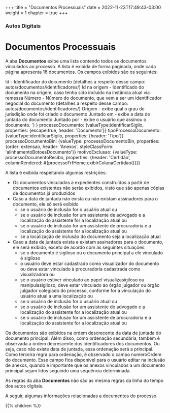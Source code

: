 +++
title = "Documentos Processuais"
date = 2022-11-23T17:49:43-03:00
weight = 1
chapter = true
+++

### Autos Digitais

# Documentos Processuais

A aba **Documentos** exibe uma lista contendo todos os documentos vinculados ao processo. A lista é exibida de forma paginada, onde cada página apresenta 16 documentos. Os campos exibidos são os seguintes:

<!-- realizarDownload: {valueType: realizarDownload, headerType: checkSelecionarDocumentos, properties: {columnRendered: #{processoTrfHome.exibeColunaDeDownloadDeDocumentos()}}}</value>-->
Id - Identificador do documento (detalhes a respeito desse campo: autos/documentos/identificadores/)
Id na origem - Identificado do documento na origem, caso tenha sido incluído na instância atual via remessa
Número - Número do documento, que vem a ser um identificador negocial do documento (detalhes a respeito desse campo: autos/documentos/identificadores/)
Origem - exibe qual o grau de jurisdição onde foi criado o documento
Juntado em - exibe a data de juntada do documento
Juntado por - exibe o usuário que assinou o documento. '} }</value>
			<value>processoDocumento: {valueType:identificarSigilo, properties: {escape:true, header: 'Documento'}}</value>
			<value>tipoProcessoDocumento: {valueType:identificarSigilo, properties: {header: 'Tipo'}}</value>
			<value>processoDocumentoBin: {valueType: processoDocumentoBin, properties: {order: extensao, header: 'Anexos', styleClassForm: 'alinhamentoBotoesDocumento'}}</value>
			<value>motivoExclusao: {valueType: processoDocumentoRecibo, properties: {header: 'Certidão', columnRendered: #{processoTrfHome.exibirColunaCertidao()}}}</value>

A lista é exibida respeitando algumas restrições:
- Os documentos vinculados a expedientes construídos a partir de documentos existentes não serão exibidos, visto que são apenas cópias de documentos já produzidos
- Caso a data de juntada não exista ou não existam assinadores para o documento, ele só será exibido 
  - se o usuário de inclusão for o usuário atual ou
  - se o usuário de inclusão for um assistente de advogado e a localização do assistente for a localização atual ou
  - se o usuário de inclusão for um assistente de procuradoria e a localização do assistente for a localização atual ou
  - se a localização de inclusão do documento seja a localização atual
- Caso a data de juntada exista e existam assinadores para o documento, ele será exibido, exceto de acordo com as seguintes situações:
  - se o documento é sigiloso ou o documento principal a ele vinculado é sigiloso
   - o usuário deve estar cadastrado como visualizador do documento ou deve estar vinculado à procuradoria cadastrada como visualizadora ou
   - se o usuário estiver vinculado ao papel visualizasigiloso ou manipulasigiloso, deve estar vinculado ao órgão julgador ou órgão julgador colegiado do processo, conforme for a vinculação do usuário atual a uma localização ou
   - se o usuário de inclusão for o usuário atual ou
   - se o usuário de inclusão for um assistente de advogado e a localização do assistente for a localização atual ou
   - se o usuário de inclusão for um assistente de procuradoria e a localização do assistente for a localização atual ou 

Os documentos são exibidos na ordem descrecente da data de juntada do documento principal. Além disso, como ordenação secundária, também é observada a ordem decrescente dos identificadores dos documentos. Ou seja, caso não existe data de juntada, essa ordenação será a principal. Como terceira regra para ordenação, é observado o campo numeroOrdem do documento. Esse campo fica disponível para o usuário editar na inclusão de anexos, quando é importante que os anexos vinculados a um documento principal sejam lidos seguindo uma sequência determinada.

As regras da aba **Documentos** não são as mesma regras da linha do tempo dos autos digitais.

A seguir, algumas informações relacionadas a documentos do processo.

{{% children  %}}
